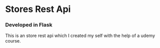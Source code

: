 # Stores Rest Api
### Developed in Flask

This is an store rest api which I created my self with
the help of a udemy course.